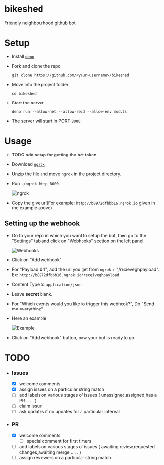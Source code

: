 # bikeshed

Friendly neighbourhood github bot

# Setup

- Install [`deno`](https://deno.land/#installation)

- Fork and clone the repo

  ```
  git clone https://github.com/<your-username>/bikeshed
  ```

- Move into the project folder

  ```
  cd bikeshed
  ```

- Start the server

  ```
  deno run --allow-net --allow-read --allow-env mod.ts
  ```

- The server will start in PORT `8000`

# Usage

- TODO add setup for getting the bot token

- Download [`ngrok`](https://dashboard.ngrok.com/get-started/setup)

- Unzip the file and move `ngrok` in the project directory.

- Run `./ngrok http 8000`

  ![ngrok](https://user-images.githubusercontent.com/54525741/106601572-d265b700-6581-11eb-8460-e64a5aa26030.png)

- Copy the give url(For example: `http://b8972dfbbb16.ngrok.io` given in the example above)

## Setting up the webhook

- Go to your repo in which you want to setup the bot, then go to the "Settings" tab and click on "Webhooks" section on the left panel.

  ![Webhooks](https://user-images.githubusercontent.com/54525741/106602208-b1519600-6582-11eb-90f2-1b931aba23f0.png)

- Click on "Add webhook"

- For "Payload Url", add the url you get from `ngrok` + "/recieveghpayload". Ex: `http://b8972dfbbb16.ngrok.io/receiveghpayload`

- Content Type to `application/json`.

- Leave **secret** blank.

- For "Which events would you like to trigger this webhook?", Do "Send me everything"

- Here an example

  ![Example](https://user-images.githubusercontent.com/54525741/106602709-61bf9a00-6583-11eb-80d1-7644f7cd5638.png)

- Click on "Add webhook" button, now your bot is ready to go.

# TODO

- ### Issues
  - [x] welcome comments
  - [x] assign issues on a particular string match
  - [ ] add labels on various stages of issues ( unassigned,assigned,has a PR ..
        . . )
  - [ ] claim issue
  - [ ] ask updates if no updates for a particular interval
- ### PR
  - [x] welcome comments
    - [ ] special comment for first timers
  - [ ] add labels on various stages of issues ( awaiting review,requested
        changes,awaiting merge .. . . )
  - [ ] assign reviewers on a particular string match
